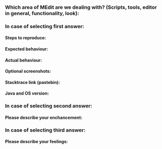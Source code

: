 ### Which area of MEdit are we dealing with? (Scripts, tools, editor in general, functionality, look):

[//]: # (Please uncomment options that are correct in your case:)

[//]: # (- [X] I'm encountering a bug)

[//]: # (- [X] I'm proposing enchancement)

[//]: # (- [X] I want something other)

[//]: # (Please remove h3, if it doesn't match with your selection)

### In case of selecting first answer:
#### Steps to reproduce:
#### Expected behaviour:
#### Actual behaviour:
#### Optional screenshots:
#### Stacktrace link (pastebin):
#### Java and OS version:

### In case of selecting second answer:
#### Please describe your enchancement:

### In case of selecting third answer:
#### Please describe your feelings:
